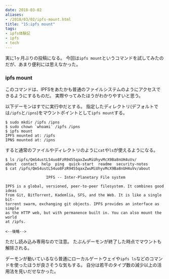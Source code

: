 ```yaml
---
date: 2018-03-02
aliases:
- /2018/03/02/ipfs-mount.html
title: "15:ipfs mount"
tags:
- ipfs体験記
- ipfs
- tech
---
```


実に1ヶ月ぶりの投稿になる。
今回は`ipfs mount`というコマンドを試してみたのだが、あまり便利には思えなかった。

### ipfs mount

このコマンドは、IPFSをあたかも普通のファイルシステムのようにアクセスできるようにするものだ。
実際やってみたほうがわかりやすいと思う。

以下デーモンはすでに実行中だとする。
指定したディレクトリ(デフォルトでは`/ipfs`と`/ipns`)をマウントポイントとして`ipfs mount`する。

```console
$ sudo mkdir /ipfs /ipns
$ sudo chown `whoami` /ipfs /ipns
$ ipfs mount
IPFS mounted at: /ipfs
IPNS mounted at: /ipns
```

すると通常のファイルやディレクトリのように`cat`や`ls`が使えるようになる。

```console
$ ls /ipfs/QmS4ustL54uo8FzR9455qaxZwuMiUhyvMcX9Ba8nUH4uVv/
about  contact  help  ping  quick-start  readme  security-notes
$ cat /ipfs/QmS4ustL54uo8FzR9455qaxZwuMiUhyvMcX9Ba8nUH4uVv/about

                  IPFS -- Inter-Planetary File system

IPFS is a global, versioned, peer-to-peer filesystem. It combines good ideas
from Git, BitTorrent, Kademlia, SFS, and the Web. It is like a single bit-
torrent swarm, exchanging git objects. IPFS provides an interface as simple
as the HTTP web, but with permanence built in. You can also mount the world
at /ipfs.

<--後略-->
```

ただし読み込み専用なので注意。
たぶんデーモンが終了した時点でマウントも解除される。

デーモンが動いているなら普通にローカルゲートウェイや`ipfs ls`などのコマンドを使ったほうが良さそうな気もする。
自分は若干のタイプ数の減少以上の活用法を見いだせなかった。
